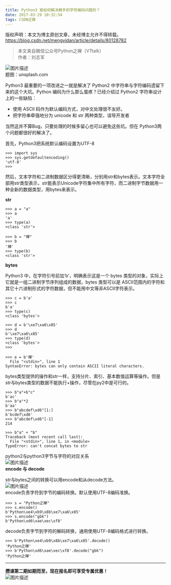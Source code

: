 ```yaml
---
title: Python3 是如何解决棘手的字符编码问题的？
date: 2017-03-29 10:32:54
tags: CSDN迁移
---
```

 版权声明：本文为博主原创文章，未经博主允许不得转载。 https://blog.csdn.net/mengyidan/article/details/80128782   
  > 本文来自微信公众号Python之禅（VTtalk）   
>  作者：刘志军
> 
>  


![图片描述](https://img-blog.csdn.net/20170329100905635?)  
题图：unsplash.com

Python3 最重要的一项改进之一就是解决了 Python2 中字符串与字符编码遗留下来的这个大坑。Python 编码为什么那么蛋疼？已经介绍过 Python2 字符串设计上的一些缺陷：   
 - 使用 ASCII 码作为默认编码方式，对中文处理很不友好。   
 - 把字符串牵强地分为 unicode 和 str 两种类型，误导开发者

当然这并不算Bug，只要处理的时候多留心也可以避免这些坑。但在 Python3两个问题都很好的解决了。

首先，Python3把系统默认编码设置为UTF-8


```
>>> import sys
>>> sys.getdefaultencoding()
'utf-8'
>>>
```
然后，文本字符和二进制数据区分得更清晰，分别用str和bytes表示。文本字符全部用str类型表示，str能表示Unicode字符集中所有字符，而二进制字节数据用一种全新的数据类型，用bytes来表示。

**str**


```
>>> a = "a"
>>> a
'a'
>>> type(a)
<class 'str'>

>>> b = "禅"
>>> b
'禅'
>>> type(b)
<class 'str'>
```
**bytes**

Python3 中，在字符引号前加‘b’，明确表示这是一个 bytes 类型的对象，实际上它就是一组二进制字节序列组成的数据，bytes 类型可以是 ASCII范围内的字符和其它十六进制形式的字符数据，但不能用中文等非ASCII字符表示。


```
>>> c = b'a'
>>> c
b'a'
>>> type(c)
<class 'bytes'>

>>> d = b'\xe7\xa6\x85'
>>> d
b'\xe7\xa6\x85'
>>> type(d)
<class 'bytes'>
>>>

>>> e = b'禅'
  File "<stdin>", line 1
SyntaxError: bytes can only contain ASCII literal characters.
```
bytes类型提供的操作和str一样，支持分片、索引、基本数值运算等操作。但是str与bytes类型的数据不能执行+操作，尽管在py2中是可行的。


```
>>> b"a"+b"c"
b'ac'
>>> b"a"*2
b'aa'
>>> b"abcdef\xd6"[1:]
b'bcdef\xd6'
>>> b"abcdef\xd6"[-1]
214

>>> b"a" + "b"
Traceback (most recent call last):
  File "<stdin>", line 1, in <module>
TypeError: can't concat bytes to str
```
python2与python3字节与字符的对应关系   
![图片描述](https://img-blog.csdn.net/20170329102754271?)  
**encode 与 decode**

str与bytes之间的转换可以用encode和从decode方法。   
![图片描述](https://img-blog.csdn.net/20170329102851929?)  
 encode负责字符到字节的编码转换。默认使用UTF-8编码准换。


```
>>> s = "Python之禅"
>>> s.encode()
b'Python\xe4\xb9\x8b\xe7\xa6\x85'
>>> s.encode("gbk")
b'Python\xd6\xae\xec\xf8'
```
decode负责字节到字符的解码转换，通用使用UTF-8编码格式进行转换。


```
>>> b'Python\xe4\xb9\x8b\xe7\xa6\x85'.decode()
'Python之禅'
>>> b'Python\xd6\xae\xec\xf8'.decode("gbk")
'Python之禅'
```

--------
**攒课第二期如期而至，现在报名即可享受专属优惠！**   
![图片描述](https://img-blog.csdn.net/20170329103216080?)

   
  